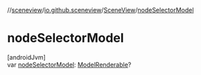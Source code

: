 //[sceneview](../../../index.md)/[io.github.sceneview](../index.md)/[SceneView](index.md)/[nodeSelectorModel](node-selector-model.md)

# nodeSelectorModel

[androidJvm]\
var [nodeSelectorModel](node-selector-model.md): [ModelRenderable](../../com.google.ar.sceneform.rendering/-model-renderable/index.md)?
